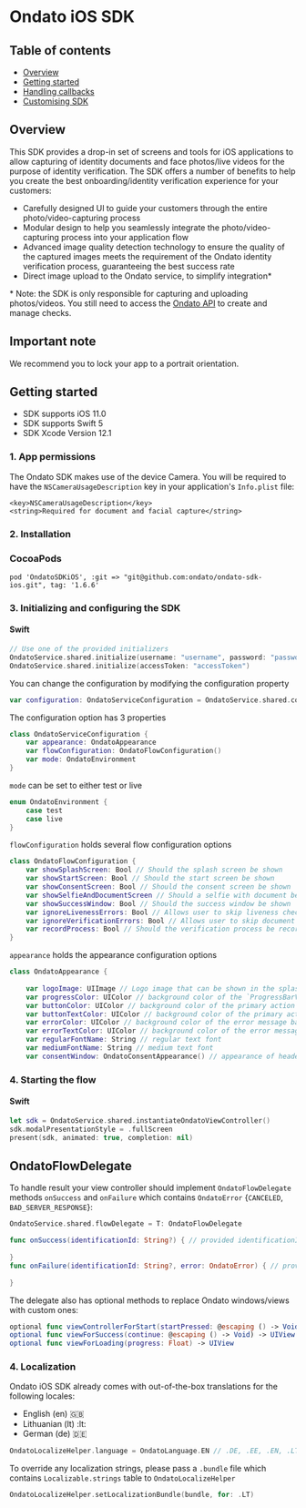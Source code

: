 # Ondato iOS SDK

## Table of contents

* [Overview](#overview)
* [Getting started](#getting-started)
* [Handling callbacks](#handling-callbacks)
* [Customising SDK](#customising-sdk)


## Overview

This SDK provides a drop-in set of screens and tools for iOS applications to allow capturing of identity documents and face photos/live videos for the purpose of identity verification. The SDK offers a number of benefits to help you create the best onboarding/identity verification experience for your customers:

- Carefully designed UI to guide your customers through the entire photo/video-capturing process
- Modular design to help you seamlessly integrate the photo/video-capturing process into your application flow
- Advanced image quality detection technology to ensure the quality of the captured images meets the requirement of the Ondato identity verification process, guaranteeing the best success rate
- Direct image upload to the Ondato service, to simplify integration\*

\* Note: the SDK is only responsible for capturing and uploading photos/videos. You still need to access the [Ondato API](https://documenter.getpostman.com/view/6997242/S1TZwaZe?version=latest) to create and manage checks.

## Important note

We recommend you to lock your app to a portrait orientation.

## Getting started

- SDK supports iOS 11.0
- SDK supports Swift 5
- SDK Xcode Version 12.1

### 1. App permissions

The Ondato SDK makes use of the device Camera. You will be required to have the `NSCameraUsageDescription` key in your application's `Info.plist` file:
```
<key>NSCameraUsageDescription</key>
<string>Required for document and facial capture</string>
```
### 2. Installation 

### CocoaPods

```
pod 'OndatoSDKiOS', :git => "git@github.com:ondato/ondato-sdk-ios.git", tag: '1.6.6'
```

### 3. Initializing and configuring the SDK 

#### Swift

```swift
// Use one of the provided initializers
OndatoService.shared.initialize(username: "username", password: "password")
OndatoService.shared.initialize(accessToken: "accessToken")
```

You can change the configuration by modifying the configuration property
```swift
var configuration: OndatoServiceConfiguration = OndatoService.shared.configuration
```

The configuration option has 3 properties
```swift
class OndatoServiceConfiguration {
	var appearance: OndatoAppearance
    var flowConfiguration: OndatoFlowConfiguration()
    var mode: OndatoEnvironment
}
```

`mode`  can be set to either test or live
```swift
enum OndatoEnvironment {
	case test
	case live
}
```

`flowConfiguration` holds several flow configuration options
```swift
class OndatoFlowConfiguration {
    var showSplashScreen: Bool // Should the splash screen be shown
    var showStartScreen: Bool // Should the start screen be shown
    var showConsentScreen: Bool // Should the consent screen be shown
    var showSelfieAndDocumentScreen // Should a selfie with document be requested when taking document pictures
    var showSuccessWindow: Bool // Should the success window be shown
    var ignoreLivenessErrors: Bool // Allows user to skip liveness check in case of failure
    var ignoreVerificationErrors: Bool // Allows user to skip document verification error result checks
    var recordProcess: Bool // Should the verification process be recorded
}
```

`appearance` holds the appearance configuration options
```swift
class OndatoAppearance {
    
    var logoImage: UIImage // Logo image that can be shown in the splash screen
    var progressColor: UIColor // background color of the `ProgressBarView` which guides the user through the flow
    var buttonColor: UIColor // background color of the primary action buttons
    var buttonTextColor: UIColor // background color of the primary action buttons text
    var errorColor: UIColor // background color of the error message background
    var errorTextColor: UIColor // background color of the error message text color
    var regularFontName: String // regular text font 
    var mediumFontName: String // medium text font
    var consentWindow: OndatoConsentAppearance() // appearance of header, body, acceptButton, declineButton in consent screen
```

### 4. Starting the flow

#### Swift


```swift
let sdk = OndatoService.shared.instantiateOndatoViewController()
sdk.modalPresentationStyle = .fullScreen
present(sdk, animated: true, completion: nil) 
```

## OndatoFlowDelegate

To handle result your view controller should implement `OndatoFlowDelegate` methods `onSuccess` and `onFailure` which contains `OndatoError` {`CANCELED`, `BAD_SERVER_RESPONSE`}:

```swift
OndatoService.shared.flowDelegate = T: OndatoFlowDelegate

func onSuccess(identificationId: String?) { // provided identificationId
    
}
func onFailure(identificationId: String?, error: OndatoError) { // provided identificationId
    
}
```

The delegate also has optional methods to replace Ondato windows/views with custom ones:

```swift
optional func viewControllerForStart(startPressed: @escaping () -> Void) -> UIViewController
optional func viewForSuccess(continue: @escaping () -> Void) -> UIView
optional func viewForLoading(progress: Float) -> UIView
```

### 4. Localization

Ondato iOS SDK already comes with out-of-the-box translations for the following locales:
- English (en) :uk:
- Lithuanian (lt) :lt:
- German (de) :de:

```swift
OndatoLocalizeHelper.language = OndatoLanguage.EN // .DE, .EE, .EN, .LT, .LV
```

To override any localization strings, please pass a `.bundle` file which contains `Localizable.strings` table to `OndatoLocalizeHelper`
```swift
OndatoLocalizeHelper.setLocalizationBundle(bundle, for: .LT)
```
